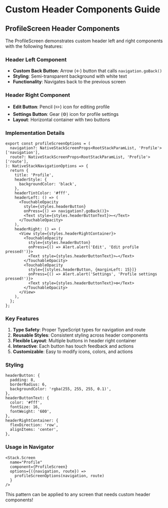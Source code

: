 # Custom Header Components Guide

## ProfileScreen Header Components

The ProfileScreen demonstrates custom header left and right components with the following features:

### Header Left Component
- **Custom Back Button**: Arrow (←) button that calls `navigation.goBack()`
- **Styling**: Semi-transparent background with white text
- **Functionality**: Navigates back to the previous screen

### Header Right Component  
- **Edit Button**: Pencil (✏️) icon for editing profile
- **Settings Button**: Gear (⚙️) icon for profile settings
- **Layout**: Horizontal container with two buttons

### Implementation Details

```tsx
export const profileScreenOptions = (
  navigation?: NativeStackScreenProps<RootStackParamList, 'Profile'>['navigation'],
  route?: NativeStackScreenProps<RootStackParamList, 'Profile'>['route'],
): NativeStackNavigationOptions => {
  return {
    title: 'Profile',
    headerStyle: {
      backgroundColor: 'black',
    },
    headerTintColor: '#fff',
    headerLeft: () => (
      <TouchableOpacity
        style={styles.headerButton}
        onPress={() => navigation?.goBack()}>
        <Text style={styles.headerButtonText}>←</Text>
      </TouchableOpacity>
    ),
    headerRight: () => (
      <View style={styles.headerRightContainer}>
        <TouchableOpacity
          style={styles.headerButton}
          onPress={() => Alert.alert('Edit', 'Edit profile pressed!')}>
          <Text style={styles.headerButtonText}>✏️</Text>
        </TouchableOpacity>
        <TouchableOpacity
          style={[styles.headerButton, {marginLeft: 15}]}
          onPress={() => Alert.alert('Settings', 'Profile settings pressed!')}>
          <Text style={styles.headerButtonText}>⚙️</Text>
        </TouchableOpacity>
      </View>
    ),
  };
};
```

### Key Features
1. **Type Safety**: Proper TypeScript types for navigation and route
2. **Reusable Styles**: Consistent styling across header components
3. **Flexible Layout**: Multiple buttons in header right container
4. **Interactive**: Each button has touch feedback and actions
5. **Customizable**: Easy to modify icons, colors, and actions

### Styling
```tsx
headerButton: {
  padding: 8,
  borderRadius: 6,
  backgroundColor: 'rgba(255, 255, 255, 0.1)',
},
headerButtonText: {
  color: '#fff',
  fontSize: 16,
  fontWeight: '600',
},
headerRightContainer: {
  flexDirection: 'row',
  alignItems: 'center',
},
```

### Usage in Navigator
```tsx
<Stack.Screen
  name="Profile"
  component={ProfileScreen}
  options={({navigation, route}) =>
    profileScreenOptions(navigation, route)
  }
/>
```

This pattern can be applied to any screen that needs custom header components!
